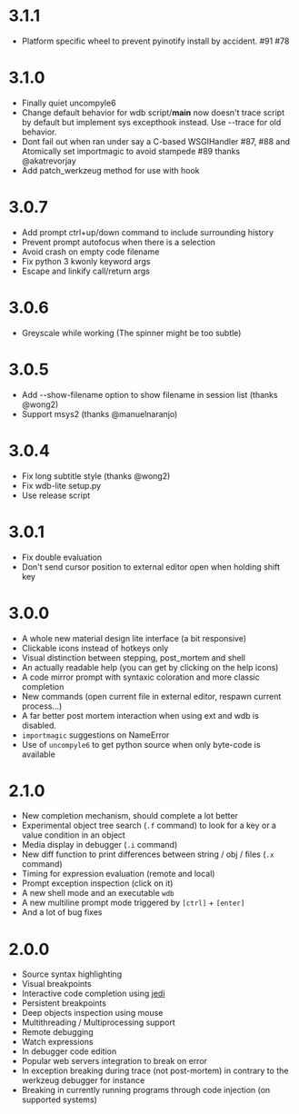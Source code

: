 3.1.1
=====

* Platform specific wheel to prevent pyinotify install by accident. #91 #78

3.1.0
=====

* Finally quiet uncompyle6
* Change default behavior for wdb script/__main__ now doesn't trace script by default but implement sys excepthook instead. Use --trace for old behavior.
* Dont fail out when ran under say a C-based WSGIHandler #87, #88 and Atomically set importmagic to avoid stampede #89 thanks @akatrevorjay
* Add patch_werkzeug method for use with hook

3.0.7
=====

* Add prompt ctrl+up/down command to include surrounding history
* Prevent prompt autofocus when there is a selection
* Avoid crash on empty code filename
* Fix python 3 kwonly keyword args
* Escape and linkify call/return args


3.0.6
=====

* Greyscale while working (The spinner might be too subtle)


3.0.5
=====

 * Add --show-filename option to show filename in session list (thanks @wong2)
 * Support msys2 (thanks @manuelnaranjo)

3.0.4
=====

 * Fix long subtitle style (thanks @wong2)
 * Fix wdb-lite setup.py
 * Use release script

3.0.1
=====

 * Fix double evaluation
 * Don't send cursor position to external editor open when holding shift key


3.0.0
=====

 * A whole new material design lite interface (a bit responsive)
 * Clickable icons instead of hotkeys only
 * Visual distinction between stepping, post_mortem and shell
 * An actually readable help (you can get by clicking on the help icons)
 * A code mirror prompt with syntaxic coloration and more classic completion
 * New commands (open current file in external editor, respawn current process...)
 * A far better post mortem interaction when using ext and wdb is disabled.
 * `importmagic` suggestions on NameError
 * Use of `uncompyle6` to get python source when only byte-code is available


2.1.0
=====

  * New completion mechanism, should complete a lot better
  * Experimental object tree search (`.f` command) to look for a key or a value condition in an object
  * Media display in debugger (`.i` command)
  * New diff function to print differences between string / obj / files (`.x` command)
  * Timing for expression evaluation (remote and local)
  * Prompt exception inspection (click on it)
  * A new shell mode and an executable `wdb`
  * A new multiline prompt mode triggered by `[ctrl]` + `[enter]`
  * And a lot of bug fixes


2.0.0
=====

 * Source syntax highlighting
 * Visual breakpoints
 * Interactive code completion using [jedi](http://jedi.jedidjah.ch/)
 * Persistent breakpoints
 * Deep objects inspection using mouse
 * Multithreading / Multiprocessing support
 * Remote debugging
 * Watch expressions
 * In debugger code edition
 * Popular web servers integration to break on error
 * In exception breaking during trace (not post-mortem) in contrary to the werkzeug debugger for instance
 * Breaking in currently running programs through code injection (on supported systems)
